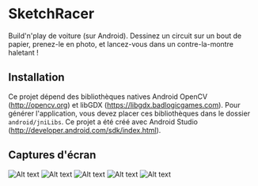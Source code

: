 # SketchRacer
Build'n'play de voiture (sur Android).
Dessinez un circuit sur un bout de papier, prenez-le en photo, et lancez-vous dans un contre-la-montre haletant !

## Installation
Ce projet dépend des bibliothèques natives Android OpenCV (http://opencv.org) et libGDX (https://libgdx.badlogicgames.com).
Pour générer l'application, vous devez placer ces bibliothèques dans le dossier `android/jniLibs`.
Ce projet a été créé avec Android Studio (http://developer.android.com/sdk/index.html).

## Captures d'écran

![Alt text](/../screenshots/Screenshots/Screenshot0.png?raw=true)
![Alt text](/../screenshots/Screenshots/Screenshot1.png?raw=true)
![Alt text](/../screenshots/Screenshots/Screenshot2.png?raw=true)
![Alt text](/../screenshots/Screenshots/Screenshot3.png?raw=true)
![Alt text](/../screenshots/Screenshots/Screenshot4.png?raw=true)